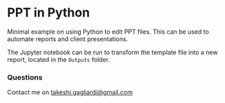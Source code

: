 # PPT in Python
Minimal example on using Python to edit PPT files.
This can be used to automate reports and client presentations.

The Jupyter notebook can be run to transform the template file into a new report, located in the `Outputs` folder.

### Questions
Contact me on takeshi.gagliardi@gmail.com
